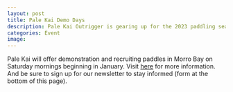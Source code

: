 ```yaml
---
layout: post
title: Pale Kai Demo Days
description: Pale Kai Outrigger is gearing up for the 2023 paddling season. We're always looking for new friends. Click here for information on how you can join us!
categories: Event
image: 
---
```

 
Pale Kai will offer demonstration and recruiting paddles in Morro Bay on Saturday mornings beginning in January. Visit
<A HREF="https://www.palekai.org/recruitment-program/">here</A> for more information. And be sure to sign up for our newsletter
to stay informed (form at the bottom of this page).
